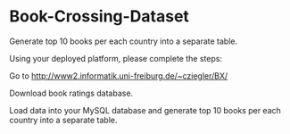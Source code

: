 # Book-Crossing-Dataset
Generate top 10 books per each country into a separate table.

Using your deployed platform, please complete the steps:

Go to http://www2.informatik.uni-freiburg.de/~cziegler/BX/

Download book ratings database.

Load data into your MySQL database and generate top 10 books per each country into a separate table.

